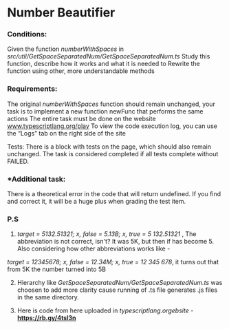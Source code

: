# Number Beautifier

### Conditions:
Given the function <i>numberWithSpaces</i> in <i>src/util/GetSpaceSeparatedNum/GetSpaceSeparatedNum.ts</i>
Study this function, describe how it works and what it is needed to
Rewrite the function using other, more understandable methods

### Requirements:
The original <i>numberWithSpaces</i> function should remain unchanged, your task is to implement a new function newFunc that performs the same actions
The entire task must be done on the website www.typescriptlang.org/play
To view the code execution log, you can use the “Logs” tab on the right side of the site

Tests:
There is a block with tests on the page, which should also remain unchanged. The task is considered completed if all tests complete without FAILED.

### *Additional task:

There is a theoretical error in the code that will return undefined. If you find and correct it, it will be a huge plus when grading the test item.

### P.S
1) <i>target = 5132.51321; x, false = 5.13B; x, true = 5 132.51321</i> , The abbreviation is not correct, isn't? It was 5K, but then if has become 5. Also considering how other abbreviations works like - 	

<i>target = 12345678; x, false = 12.34M; x, true = 12 345 678</i>, it turns out that from 5K the number turned into 5B

2) Hierarchy like <i>GetSpaceSeparatedNum/GetSpaceSeparatedNum.ts</i> was choosen to add more clarity cause running of .ts file generates .js files in the same directory.

3) Here is code from here uploaded in <i>typescriptlang.orgebsite</i> - <b>https://rb.gy/4tsl3n<b/> 
